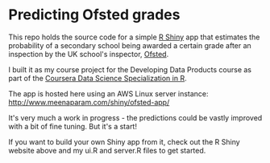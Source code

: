 # Predicting Ofsted grades

This repo holds the source code for a simple [R Shiny](http://shiny.rstudio.com) app that estimates the probability of a secondary school being awarded a certain grade after an inspection by the UK school's inspector, [Ofsted](https://www.gov.uk/government/organisations/ofsted).

I built it as my course project for the Developing Data Products course as part of the [Coursera Data Science Specialization in R](https://www.coursera.org/specializations/jhu-data-science).

The app is hosted here using an AWS Linux server instance: http://www.meenaparam.com/shiny/ofsted-app/

It's very much a work in progress - the predictions could be vastly improved with a bit of fine tuning. But it's a start!

If you want to build your own Shiny app from it, check out the R Shiny website above and my ui.R and server.R files to get started.
